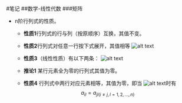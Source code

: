 <script type="text/javascript" src="http://cdn.mathjax.org/mathjax/latest/MathJax.js?config=TeX-AMS-MML_HTMLorMML">
</script>
#笔记
##数学-线性代数
###矩阵
+ n阶行列式的性质。

    + **性质1**行列式的行与列（按原顺序）互换，其值不变。

    + **性质2**行列式对任意一行按下式展开，其值相等
    ![alt text](https://github.com/zhanghaocore/Note_ML/blob/Note_ML_local/mathImg/matrix_nature_2.png "n阶行列式的性质2")
    + **性质3**（线性性质）有以下两条：
    ![alt text](https://github.com/zhanghaocore/Note_ML/blob/Note_ML_local/mathImg/matrix_nature_3.png "n阶行列式的性质3")
    + **推论1** 某行元素全为零的行列式其值为零。
    + **性质4** 行列式中两行对应元素相等，其值为零，即当 
    ![alt text](https://chart.googleapis.com/chart?cht=tx&chl=a_{il}=a_{jl({i≠j,l=1,2,...,n})} "n阶行列式的性质3")时有
$$a_{il}=a_{jl({i\neq j,l=1,2,...,n})}$$
